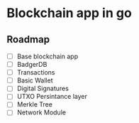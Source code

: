 # Blockchain app in go

## Roadmap

- [ ] Base blockchain app
- [ ] BadgerDB
- [ ] Transactions
- [ ] Basic Wallet
- [ ] Digital Signatures
- [ ] UTXO Persintance layer
- [ ] Merkle Tree
- [ ] Network Module
